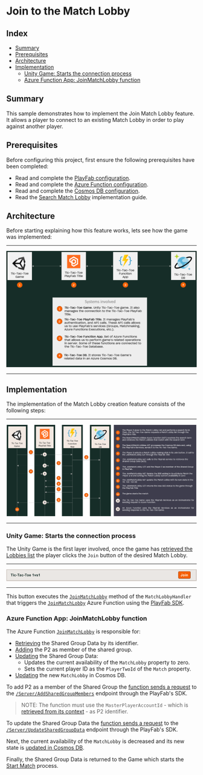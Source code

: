 # Join to the Match Lobby

## Index

- [Summary][summary]
- [Prerequisites][prerequisites]
- [Architecture][architecture]
- [Implementation][implementation]
  - [Unity Game: Starts the connection process][unity-game-starts-the-connection-process]
  - [Azure Function App: JoinMatchLobby function][azure-function-app-joinmatchlobby-function]

## Summary

This sample demonstrates how to implement the Join Match Lobby feature. It allows a player to connect to an existing Match Lobby in order to play against another player.

## Prerequisites

Before configuring this project, first ensure the following prerequisites have been completed:

- Read and complete the [PlayFab configuration][playfab-config-readme].
- Read and complete the [Azure Function configuration][azure-function-config-readme].
- Read and complete the [Cosmos DB configuration][cosmos-db-config-readme].
- Read the [Search Match Lobby][search-match-lobby-readme] implementation guide.

## Architecture

Before starting explaining how this feature works, lets see how the game was implemented:

---

![High Level Architecture](./document-assets/high-level-architecture.png)

---

## Implementation

The implementation of the Match Lobby creation feature consists of the following steps:

---

![Join Match Diagram](./document-assets/images/diagrams/join-diagram.png)

---

### Unity Game: Starts the connection process

The Unity Game is the first layer involved, once the game has [retrieved the Lobbies list][search-match-lobby-readme] the player clicks the `Join` button of the desired Match Lobby.

---

<p align="center">
  <img src="./document-assets/images/match-lobby-result.png" />
</p>

---

This button executes the [`JoinMatchLobby`][match-lobby-handler] method of the `MatchLobbyHandler` that triggers the [`JoinMatchLobby`][join-match-lobby] Azure Function using the [PlayFab SDK][playfab-sdk].

### Azure Function App: JoinMatchLobby function

The Azure Function [`JoinMatchLobby`][join-match-lobby] is responsible for:

- [Retrieving][retrieving-the-shared-group-data] the Shared Group Data by its identifier.
- [Adding][add-member-to-shared-group-data] the P2 as member of the shared group.
- [Updating][update-the-shared-group-data] the Shared Group Data:
  - Updates the current availability of  the `MatchLobby` property to zero.
  - Sets the current player ID as the `PlayerTwoId` of the `Match` property.
- [Updating][insert-match-lobby-into-cosmos-db] the new `MatchLobby` in Cosmos DB.

To add P2 as a member of the Shared Group the [function sends a request][add-member-to-shared-group-data] to the [`/Server/AddSharedGroupMembers`][add-shared-group-members-endpoint] endpoint through the PlayFab's SDK.

> NOTE: The function must use the `MasterPlayerAccountId` - which is [retrieved from its context][retrieve-the-master-player-account-id-from-the-function-context] - as P2 identifier.

To update the Shared Group Data the [function sends a request][update-the-shared-group-data] to the [`/Server/UpdateSharedGroupData`][update-shared-group-data-endpoint] endpoint through the PlayFab's SDK.

Next, the current availability of the `MatchLobby` is decreased and its new state is [updated in Cosmos DB][insert-match-lobby-into-cosmos-db].

Finally, the Shared Group Data is returned to the Game which starts the [Start Match][start-match-readme] process.

<!-- Index Links -->
[summary]: #summary
[prerequisites]: #prerequisites
[architecture]: #architecture
[implementation]: #implementation
[unity-game-starts-the-connection-process]: #unity-game-starts-the-connection-process
[azure-function-app-joinmatchlobby-function]: #azure-function-app-joinmatchlobby-function

<!-- READMEs -->
[search-match-lobby-readme]: ./search-match-lobby.md
[playfab-config-readme]: ./TicTacToe/README.md
[azure-function-config-readme]: ./AzureFunctions/README.md
[cosmos-db-config-readme]: ./AzureFunctions/cosmos-db-configuration.md
[start-match-readme]: ./start-match.md

<!-- AZURE FUNCTIONS -->
[join-match-lobby]: ./AzureFunctions/TicTacToeFunctions/Functions/JoinMatchLobby.cs
[retrieving-the-shared-group-data]: ./AzureFunctions/TicTacToeFunctions/Util/SharedGroupDataUtil.cs#L66
[add-member-to-shared-group-data]: ./AzureFunctions/TicTacToeFunctions/Util/SharedGroupDataUtil.cs#L28
[update-the-shared-group-data]: ./AzureFunctions/TicTacToeFunctions/Util/SharedGroupDataUtil.cs#L41
[insert-match-lobby-into-cosmos-db]: ./AzureFunctions/TicTacToeFunctions/Util/MatchlobbyUtil.cs#L34
[retrieve-the-master-player-account-id-from-the-function-context]: ./AzureFunctions/TicTacToeFunctions/Functions/JoinMatchLobby.cs#L28

<!-- Game -->
[match-lobby-handler]: ./TicTacToe/Assets/Scripts/Handlers/MatchlobbyHandler.cs#L21

<!-- PlayFab References -->
[playfab-sdk]: https://github.com/PlayFab/CSharpSDK
[add-shared-group-members-endpoint]: https://docs.microsoft.com/rest/api/playfab/server/shared-group-data/addsharedgroupmembers?view=playfab-rest
[update-shared-group-data-endpoint]: https://docs.microsoft.com/rest/api/playfab/server/shared-group-data/updatesharedgroupdata?view=playfab-rest

